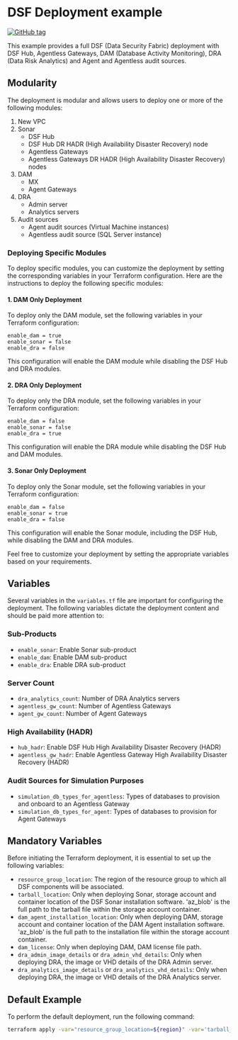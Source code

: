 # DSF Deployment example
[![GitHub tag](https://img.shields.io/github/v/tag/imperva/dsfkit.svg)](https://github.com/imperva/dsfkit/tags)

This example provides a full DSF (Data Security Fabric) deployment with DSF Hub, Agentless Gateways, DAM (Database Activity Monitoring), DRA (Data Risk Analytics) and Agent and Agentless audit sources.

## Modularity
The deployment is modular and allows users to deploy one or more of the following modules:

1. New VPC
2. Sonar
   - DSF Hub
   - DSF Hub DR HADR (High Availability Disaster Recovery) node
   - Agentless Gateways
   - Agentless Gateways DR HADR (High Availability Disaster Recovery) nodes
3. DAM
   - MX
   - Agent Gateways
4. DRA
   - Admin server
   - Analytics servers
5. Audit sources
   - Agent audit sources (Virtual Machine instances)
   - Agentless audit source (SQL Server instance)

### Deploying Specific Modules

To deploy specific modules, you can customize the deployment by setting the corresponding variables in your Terraform configuration. Here are the instructions to deploy the following specific modules:

#### 1. DAM Only Deployment

To deploy only the DAM module, set the following variables in your Terraform configuration:
```
enable_dam = true
enable_sonar = false
enable_dra = false
```

This configuration will enable the DAM module while disabling the DSF Hub and DRA modules.

#### 2. DRA Only Deployment

To deploy only the DRA module, set the following variables in your Terraform configuration:
```
enable_dam = false
enable_sonar = false
enable_dra = true
```

This configuration will enable the DRA module while disabling the DSF Hub and DAM modules.

#### 3. Sonar Only Deployment

To deploy only the Sonar module, set the following variables in your Terraform configuration:
```
enable_dam = false
enable_sonar = true
enable_dra = false
```

This configuration will enable the Sonar module, including the DSF Hub, while disabling the DAM and DRA modules.

Feel free to customize your deployment by setting the appropriate variables based on your requirements.

## Variables
Several variables in the `variables.tf` file are important for configuring the deployment. The following variables dictate the deployment content and should be paid more attention to:

### Sub-Products
- `enable_sonar`: Enable Sonar sub-product
- `enable_dam`: Enable DAM sub-product
- `enable_dra`: Enable DRA sub-product

### Server Count
- `dra_analytics_count`: Number of DRA Analytics servers
- `agentless_gw_count`: Number of Agentless Gateways
- `agent_gw_count`: Number of Agent Gateways

### High Availability (HADR)
- `hub_hadr`: Enable DSF Hub High Availability Disaster Recovery (HADR)
- `agentless_gw_hadr`: Enable Agentless Gateway High Availability Disaster Recovery (HADR)

### Audit Sources for Simulation Purposes
- `simulation_db_types_for_agentless`: Types of databases to provision and onboard to an Agentless Gateway
- `simulation_db_types_for_agent`: Types of databases to provision for Agent Gateways

## Mandatory Variables
Before initiating the Terraform deployment, it is essential to set up the following variables:
- `resource_group_location`: The region of the resource group to which all DSF components will be associated.
- `tarball_location`: Only when deploying Sonar, storage account and container location of the DSF Sonar installation software. 'az_blob' is the full path to the tarball file within the storage account container. 
- `dam_agent_installation_location`: Only when deploying DAM, storage account and container location of the DAM Agent installation software. 'az_blob' is the full path to the installation file within the storage account container.
- `dam_license`: Only when deploying DAM, DAM license file path.
- `dra_admin_image_details` or `dra_admin_vhd_details`: Only when deploying DRA, the image or VHD details of the DRA Admin server.
- `dra_analytics_image_details` or `dra_analytics_vhd_details`: Only when deploying DRA, the image or VHD details of the DRA Analytics server.

## Default Example
To perform the default deployment, run the following command:

```bash
terraform apply -var="resource_group_location=${region}" -var='tarball_location={"az_resource_group": "${storage-resource-group}", "az_storage_account":"${storage_account_name}","az_container":"${container_name}","az_blob":"jsonar-4.13.0.10.0.tar.gz"}' -var='dam_agent_installation_location={"az_resource_group": "${storage-resource-group}", "az_storage_account":"${storage_account_name}","az_container":"${container_name}","az_blob":"Imperva-ragent-UBN-px86_64-b14.6.0.60.0.636085.bsx"}' -var="dam_license=/path/to/license/file" -auto-approve
```
